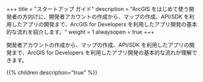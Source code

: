 +++
title = "スタートアップ ガイド"
description = "ArcGIS をはじめて使う開発者の方向けに、開発者アカウントの作成から、マップの作成、API/SDK を利用したアプリの開発まで、ArcGIS for Developers を利用したアプリ開発の基本的な流れを紹介します。"
weight = 1
alwaysopen = true
+++

開発者アカウントの作成から、マップの作成、API/SDK を利用したアプリの開発まで、ArcGIS for Developers を利用したアプリ開発の基本的な流れが理解できます。

{{% children description="true"   %}}
